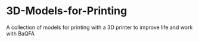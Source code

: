 # 3D-Models-for-Printing
A collection of models for printing with a 3D printer to improve life and work with BaQFA
